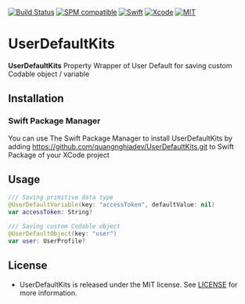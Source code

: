 [![Build Status](https://github.com/quangnghiadev/UserDefaultKits/workflows/CI/badge.svg?branch=master)](https://github.com/quangnghiadev/UserDefaultKits/actions)
[![SPM compatible](https://img.shields.io/badge/SPM-Compatible-brightgreen.svg?style=flat)](https://swift.org/package-manager/)
[![Swift](https://img.shields.io/badge/Swift-5.3-orange.svg)](https://swift.org)
[![Xcode](https://img.shields.io/badge/Xcode-11.6-blue.svg)](https://developer.apple.com/xcode)
[![MIT](https://img.shields.io/badge/License-MIT-red.svg)](https://opensource.org/licenses/MIT)

# UserDefaultKits

**UserDefaultKits** Property Wrapper of User Default for saving custom Codable object / variable

## Installation

### Swift Package Manager
You can use The Swift Package Manager to install UserDefaultKits by adding https://github.com/quangnghiadev/UserDefaultKits.git to Swift Package of your XCode project


## Usage

```swift
/// Saving primitive data type
@UserDefaultVariable(key: "accessToken", defaultValue: nil)
var accessToken: String?

/// Saving custom Codable object
@UserDefaultObject(key: "user")
var user: UserProfile?
```

## License

- UserDefaultKits is released under the MIT license. See [LICENSE](https://github.com/nghiadev95/UserDefaultKits/blob/master/LICENSE) for more information.

